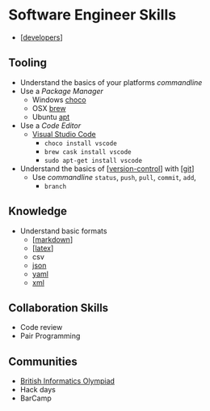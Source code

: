 Software Engineer Skills
========================

* [[developers]]

## Tooling

* Understand the basics of your platforms _commandline_
* Use a _Package Manager_
    * Windows [choco](https://chocolatey.org/)
    * OSX [brew](https://brew.sh/)
    * Ubuntu [apt](https://help.ubuntu.com/lts/serverguide/apt.html.en)
* Use a _Code Editor_
    * [Visual Studio Code](https://code.visualstudio.com/)
        * `choco install vscode`
        * `brew cask install vscode`
        * `sudo apt-get install vscode`
* Understand the basics of [[version-control]] with [[git]]
    * Use _commandline_ `status`, `push`, `pull`, `commit`, `add`,
        * `branch`

## Knowledge

* Understand basic formats
    * [[markdown]]
    * [[latex]]
    * csv
    * [json](https://www.w3schools.com/js/js_json_syntax.asp)
    * [yaml](http://yaml.org/)
    * [xml](https://www.w3schools.com/xml/xml_whatis.asp)

## Collaboration Skills

* Code review
* Pair Programming

## Communities

* [British Informatics Olympiad](http://www.olympiad.org.uk/)
* Hack days
* BarCamp






[//begin]: # "Autogenerated link references for markdown compatibility"
[developers]: developers.md "Developers"
[version-control]: version-control.md "Version Control"
[git]: git.md "GIT"
[markdown]: markdown.md "MarkDown"
[latex]: latex.md "latex"
[//end]: # "Autogenerated link references"
